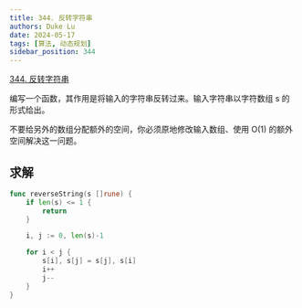 ```yaml
---
title: 344. 反转字符串
authors: Duke Lu
date: 2024-05-17
tags: [算法, 动态规划]
sidebar_position: 344
---
```


[344. 反转字符串](https://leetcode.cn/problems/reverse-string/description/)

编写一个函数，其作用是将输入的字符串反转过来。输入字符串以字符数组 s 的形式给出。

不要给另外的数组分配额外的空间，你必须原地修改输入数组、使用 O(1) 的额外空间解决这一问题。

## 求解

```go
func reverseString(s []rune) {
	if len(s) <= 1 {
		return
	}

	i, j := 0, len(s)-1

	for i < j {
		s[i], s[j] = s[j], s[i]
		i++
		j--
	}
}
```